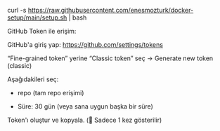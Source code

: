 curl -s https://raw.githubusercontent.com/enesmozturk/docker-setup/main/setup.sh | bash


GitHub Token ile erişim:

GitHub'a giriş yap: https://github.com/settings/tokens

“Fine-grained token” yerine “Classic token” seç → Generate new token (classic)

Aşağıdakileri seç:

  * repo (tam repo erişimi)

  * Süre: 30 gün (veya sana uygun başka bir süre)

Token'ı oluştur ve kopyala. (🔴 Sadece 1 kez gösterilir)

